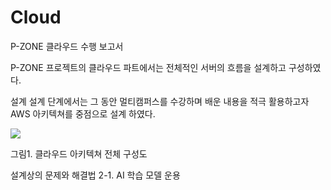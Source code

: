 # Cloud

P-ZONE 클라우드 수행 보고서

P-ZONE 프로젝트의 클라우드 파트에서는 전체적인 서버의 흐름을 설계하고 구성하였다.

설계
설계 단계에서는 그 동안 멀티캠퍼스를 수강하며 배운 내용을 적극 활용하고자 AWS 아키텍쳐를 중점으로 설계 하였다.


<img src="https://user-images.githubusercontent.com/112363021/219580453-fdf76954-1a53-4d67-9a18-5e0c9ce550fd.png">

그림1. 클라우드 아키텍쳐 전체 구성도

설계상의 문제와 해결법
2-1. AI 학습 모델 운용
